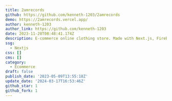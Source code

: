 ```yaml
---
title: 2amrecords
github: https://github.com/kenneth-1203/2amrecords
demo: https://2amrecords.vercel.app/
author: kenneth-1203
author_link: https://github.com/kenneth-1203
date: 2023-11-28T08:48:41.174Z
description: E-commerce online clothing store. Made with Next.js, Firebase and Stripe.
ssg:
  - Nextjs
css: []
cms: []
category:
  - Ecommerce
draft: false
publish_date: '2023-05-09T13:55:18Z'
update_date: '2024-03-17T16:53:46Z'
github_star: 1
github_fork: 1
---
```

